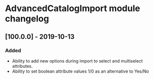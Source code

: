 # AdvancedCatalogImport module changelog

## [100.0.0] - 2019-10-13 
### Added
- Ability to add new options during import to select and multiselect attributes.
- Ability to set boolean attribute values 1/0 as an alternative to Yes/No
